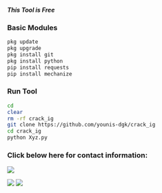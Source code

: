 ___This Tool is Free___</br>


 ### Basic Modules
````bash
pkg update
pkg upgrade
pkg install git
pkg install python
pip install requests
pip install mechanize
````


 ### Run Tool
````bash
cd
clear
rm -rf crack_ig
git clone https://github.com/younis-dgk/crack_ig
cd crack_ig
python Xyz.py
````

<h3 align="left">Click below here for contact information:</h3>

[![](https://img.shields.io/badge/Github-black?logo=Github&logoColor=black&labelColor=white)](https://github.com/younis-dgk)


[![](https://img.shields.io/badge/Facebook-blue?logo=Facebook&logoColor=blue&labelColor=white)](https://www.facebook.com/YounisDgk)
[![](https://img.shields.io/badge/Whatsapp-CHAT-red?logo=Whatsapp&logoColor=Brightgreen&labelColor=white)](https://wa.me/923404708884?text=Hello+MR+YounisðŸ”¥+)

